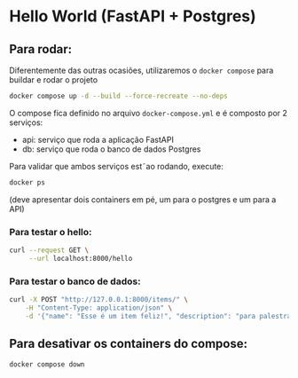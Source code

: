 # Hello World (FastAPI + Postgres)


## Para rodar:

Diferentemente das outras ocasiões, utilizaremos o `docker compose` para buildar e rodar o projeto

```bash
docker compose up -d --build --force-recreate --no-deps
```

O compose fica definido no arquivo `docker-compose.yml` e é composto por 2 serviços:
- api: serviço que roda a aplicação FastAPI
- db: serviço que roda o banco de dados Postgres

Para validar que ambos serviços est˜ao rodando, execute:

```bash
docker ps
```

(deve apresentar dois containers em pé, um para o postgres e um para a API)

### Para testar o hello:

```bash
curl --request GET \
     --url localhost:8000/hello
```

### Para testar o banco de dados:

```bash
curl -X POST "http://127.0.0.1:8000/items/" \
    -H "Content-Type: application/json" \
    -d '{"name": "Esse é um item feliz!", "description": "para palestra da fatec"}'
```

## Para desativar os containers do compose:

```bash
docker compose down
```
